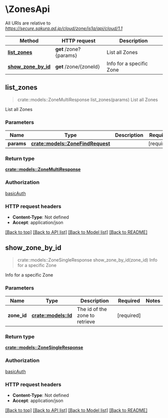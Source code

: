 # \ZonesApi

All URIs are relative to *https://secure.sakura.ad.jp/cloud/zone/is1a/api/cloud/1.1*

Method | HTTP request | Description
------------- | ------------- | -------------
[**list_zones**](ZonesApi.md#list_zones) | **get** /zone?{params} | List all Zones
[**show_zone_by_id**](ZonesApi.md#show_zone_by_id) | **get** /zone/{zoneId} | Info for a specific Zone



## list_zones

> crate::models::ZoneMultiResponse list_zones(params)
List all Zones

List all Zones

### Parameters


Name | Type | Description  | Required | Notes
------------- | ------------- | ------------- | ------------- | -------------
**params** | [**crate::models::ZoneFindRequest**](.md) |  | [required] |

### Return type

[**crate::models::ZoneMultiResponse**](ZoneMultiResponse.md)

### Authorization

[basicAuth](../README.md#basicAuth)

### HTTP request headers

- **Content-Type**: Not defined
- **Accept**: application/json

[[Back to top]](#) [[Back to API list]](../README.md#documentation-for-api-endpoints) [[Back to Model list]](../README.md#documentation-for-models) [[Back to README]](../README.md)


## show_zone_by_id

> crate::models::ZoneSingleResponse show_zone_by_id(zone_id)
Info for a specific Zone

Info for a specific Zone

### Parameters


Name | Type | Description  | Required | Notes
------------- | ------------- | ------------- | ------------- | -------------
**zone_id** | [**crate::models::Id**](.md) | The id of the zone to retrieve | [required] |

### Return type

[**crate::models::ZoneSingleResponse**](ZoneSingleResponse.md)

### Authorization

[basicAuth](../README.md#basicAuth)

### HTTP request headers

- **Content-Type**: Not defined
- **Accept**: application/json

[[Back to top]](#) [[Back to API list]](../README.md#documentation-for-api-endpoints) [[Back to Model list]](../README.md#documentation-for-models) [[Back to README]](../README.md)

